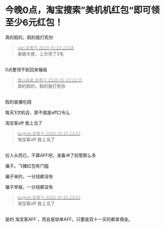 # 今晚0点，淘宝搜索”美机机红包“即可领至少6元红包！


真的假的，假的我打死你

<div class="quote"><blockquote><font size="2"><a href="https://www.hostloc.com/forum.php?mod=redirect&amp;goto=findpost&amp;pid=9343593&amp;ptid=757784" target="_blank"><font color="#999999">van 发表于 2020-10-23 22:08</font></a></font><br />
谢谢大佬，上次领了3毛</blockquote></div><br />
0点整领不到回来锤我<img src="static/image/smiley/default/tongue.gif" smilieid="7" border="0" alt="" />

<div class="quote"><blockquote><font size="2"><a href="https://www.hostloc.com/forum.php?mod=redirect&amp;goto=findpost&amp;pid=9343624&amp;ptid=757784" target="_blank"><font color="#999999">烟斗弟弟 发表于 2020-10-23 22:15</font></a></font><br />
真的假的，假的我打死你</blockquote></div><br />
假的直播吃翔<img src="static/image/smiley/yct/011.gif" smilieid="33" border="0" alt="" />

每天3次机会，那不就是aff口令么

淘宝客aff<img src="static/image/smiley/yct/022.gif" smilieid="42" border="0" alt="" /> 我上当了

<div class="quote"><blockquote><font size="2"><a href="https://www.hostloc.com/forum.php?mod=redirect&amp;goto=findpost&amp;pid=9343910&amp;ptid=757784" target="_blank"><font color="#999999">bugrun 发表于 2020-10-23 23:47</font></a></font><br />
淘宝客aff 我上当了</blockquote></div><br />
拉人头而已，不算AFF吧，准备冲了别管那么多

骗子。飞猪红包有门槛

骗子来的，一分钱都没有<img src="static/image/smiley/yct/003.gif" smilieid="50" border="0" alt="" /><img id="aimg_dN6E1" onclick="zoom(this, this.src, 0, 0, 0)" class="zoom" src="https://cdn.jsdelivr.net/gh/hishis/forum-master/public/images/patch.gif" onmouseover="img_onmouseoverfunc(this)" onload="thumbImg(this)" border="0" alt="" />

骗子举报，一分钱都没有

<div class="quote"><blockquote><font size="2"><a href="https://www.hostloc.com/forum.php?mod=redirect&amp;goto=findpost&amp;pid=9343910&amp;ptid=757784" target="_blank"><font color="#999999">bugrun 发表于 2020-10-23 23:47</font></a></font><br />
淘宝客aff 我上当了</blockquote></div><br />
是的 淘宝客AFF 。而且是锁单AFF。只要是双十一买的都拿佣金。
